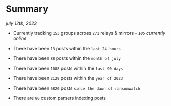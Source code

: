 
# Summary
_july 12th, 2023_

- Currently tracking `153` groups across `271` relays & mirrors - _`105` currently online_

- There have been `13` posts within the `last 24 hours`

- There have been `88` posts within the `month of july`

- There have been `1088` posts within the `last 90 days`

- There have been `2129` posts within the `year of 2023`

- There have been `6820` posts `since the dawn of ransomwatch`

- There are `80` custom parsers indexing posts
